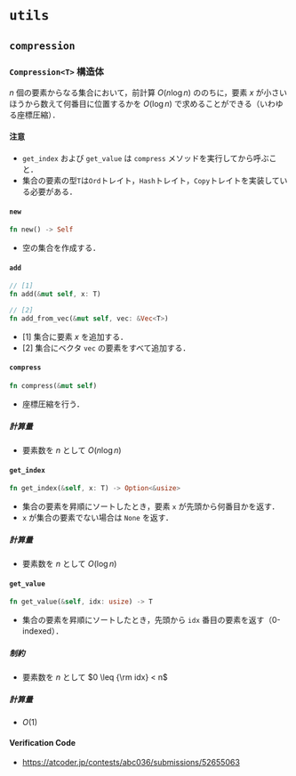 # `utils`
## `compression`

### `Compression<T>` 構造体
$n$ 個の要素からなる集合において，前計算 $O(n\log n)$ ののちに，要素 $x$ が小さいほうから数えて何番目に位置するかを $O(\log n)$ で求めることができる（いわゆる座標圧縮）．

#### 注意
- `get_index` および `get_value` は `compress` メソッドを実行してから呼ぶこと．
- 集合の要素の型`T`は`Ord`トレイト，`Hash`トレイト，`Copy`トレイトを実装している必要がある．

#### `new`
```rust
fn new() -> Self
```
- 空の集合を作成する．

#### `add`
```rust
// [1]
fn add(&mut self, x: T)

// [2]
fn add_from_vec(&mut self, vec: &Vec<T>)
```
- [1] 集合に要素 $x$ を追加する．
- [2] 集合にベクタ `vec` の要素をすべて追加する．

#### `compress`
```rust
fn compress(&mut self)
```
- 座標圧縮を行う．

##### 計算量
- 要素数を $n$ として $O(n\log n)$

#### `get_index`
```rust
fn get_index(&self, x: T) -> Option<&usize>
```
- 集合の要素を昇順にソートしたとき，要素 `x` が先頭から何番目かを返す．
- `x` が集合の要素でない場合は `None` を返す．

##### 計算量
- 要素数を $n$ として $O(\log n)$

#### `get_value`
```rust
fn get_value(&self, idx: usize) -> T
```
- 集合の要素を昇順にソートしたとき，先頭から `idx` 番目の要素を返す（0-indexed）．

##### 制約
- 要素数を $n$ として $0 \leq {\rm idx} < n$

##### 計算量
- $O(1)$

#### Verification Code
- https://atcoder.jp/contests/abc036/submissions/52655063

